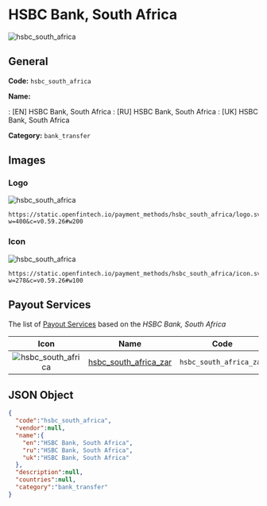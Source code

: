 
# HSBC Bank, South Africa 
![hsbc_south_africa](https://static.openfintech.io/payment_methods/hsbc_south_africa/logo.svg?w=400&c=v0.59.26#w200)  

## General 
**Code:** `hsbc_south_africa` 
 
**Name:** 
 
:	[EN] HSBC Bank, South Africa 
:	[RU] HSBC Bank, South Africa 
:	[UK] HSBC Bank, South Africa 
 
**Category:** `bank_transfer` 
 

## Images 

### Logo 
![hsbc_south_africa](https://static.openfintech.io/payment_methods/hsbc_south_africa/logo.svg?w=400&c=v0.59.26#w200)  

```
https://static.openfintech.io/payment_methods/hsbc_south_africa/logo.svg?w=400&c=v0.59.26#w200
```  

### Icon 
![hsbc_south_africa](https://static.openfintech.io/payment_methods/hsbc_south_africa/icon.svg?w=278&c=v0.59.26#w100)  

```
https://static.openfintech.io/payment_methods/hsbc_south_africa/icon.svg?w=278&c=v0.59.26#w100
```  

## Payout Services 
 
The list of [Payout Services](/payout-services/) based on the _HSBC Bank, South Africa_ 

|Icon|Name|Code| 
|:---:|:---:|:---:| 
|![hsbc_south_africa](https://static.openfintech.io/payout_methods/hsbc_south_africa/icon.svg?w=278&c=v0.59.26#w40) |[hsbc_south_africa_zar](/payout-services/hsbc_south_africa_zar/)|`hsbc_south_africa_zar`| 
 

## JSON Object 

```json
{
  "code":"hsbc_south_africa",
  "vendor":null,
  "name":{
    "en":"HSBC Bank, South Africa",
    "ru":"HSBC Bank, South Africa",
    "uk":"HSBC Bank, South Africa"
  },
  "description":null,
  "countries":null,
  "category":"bank_transfer"
}
```  
